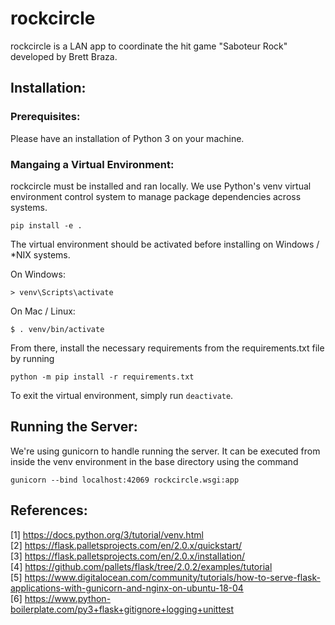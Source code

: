 # rockcircle

rockcircle is a LAN app to coordinate the hit game "Saboteur Rock" developed by Brett Braza. 

## Installation:

### Prerequisites:

Please have an installation of Python 3 on your machine. 

### Mangaing a Virtual Environment:
rockcircle must be installed and ran locally. We use Python's venv virtual environment control system to manage package dependencies across systems.

```
pip install -e .
```

The virtual environment should be activated before installing on Windows / *NIX systems.

On Windows:
```
> venv\Scripts\activate
```

On Mac / Linux:
```
$ . venv/bin/activate
```

From there, install the necessary requirements from the requirements.txt file by running 

```
python -m pip install -r requirements.txt
```

To exit the virtual environment, simply run ```deactivate```.

## Running the Server:

We're using gunicorn to handle running the server. It can be executed from inside the venv environment in the base directory using the command

```
gunicorn --bind localhost:42069 rockcircle.wsgi:app
```

## References:
[1] https://docs.python.org/3/tutorial/venv.html  
[2] https://flask.palletsprojects.com/en/2.0.x/quickstart/  
[3] https://flask.palletsprojects.com/en/2.0.x/installation/  
[4] https://github.com/pallets/flask/tree/2.0.2/examples/tutorial  
[5] https://www.digitalocean.com/community/tutorials/how-to-serve-flask-applications-with-gunicorn-and-nginx-on-ubuntu-18-04  
[6] https://www.python-boilerplate.com/py3+flask+gitignore+logging+unittest  